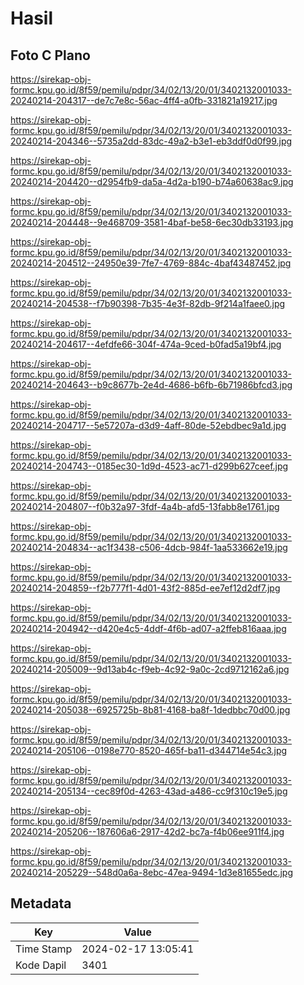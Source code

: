 # Hasil

## Foto C Plano

https://sirekap-obj-formc.kpu.go.id/8f59/pemilu/pdpr/34/02/13/20/01/3402132001033-20240214-204317--de7c7e8c-56ac-4ff4-a0fb-331821a19217.jpg

https://sirekap-obj-formc.kpu.go.id/8f59/pemilu/pdpr/34/02/13/20/01/3402132001033-20240214-204346--5735a2dd-83dc-49a2-b3e1-eb3ddf0d0f99.jpg

https://sirekap-obj-formc.kpu.go.id/8f59/pemilu/pdpr/34/02/13/20/01/3402132001033-20240214-204420--d2954fb9-da5a-4d2a-b190-b74a60638ac9.jpg

https://sirekap-obj-formc.kpu.go.id/8f59/pemilu/pdpr/34/02/13/20/01/3402132001033-20240214-204448--9e468709-3581-4baf-be58-6ec30db33193.jpg

https://sirekap-obj-formc.kpu.go.id/8f59/pemilu/pdpr/34/02/13/20/01/3402132001033-20240214-204512--24950e39-7fe7-4769-884c-4baf43487452.jpg

https://sirekap-obj-formc.kpu.go.id/8f59/pemilu/pdpr/34/02/13/20/01/3402132001033-20240214-204538--f7b90398-7b35-4e3f-82db-9f214a1faee0.jpg

https://sirekap-obj-formc.kpu.go.id/8f59/pemilu/pdpr/34/02/13/20/01/3402132001033-20240214-204617--4efdfe66-304f-474a-9ced-b0fad5a19bf4.jpg

https://sirekap-obj-formc.kpu.go.id/8f59/pemilu/pdpr/34/02/13/20/01/3402132001033-20240214-204643--b9c8677b-2e4d-4686-b6fb-6b71986bfcd3.jpg

https://sirekap-obj-formc.kpu.go.id/8f59/pemilu/pdpr/34/02/13/20/01/3402132001033-20240214-204717--5e57207a-d3d9-4aff-80de-52ebdbec9a1d.jpg

https://sirekap-obj-formc.kpu.go.id/8f59/pemilu/pdpr/34/02/13/20/01/3402132001033-20240214-204743--0185ec30-1d9d-4523-ac71-d299b627ceef.jpg

https://sirekap-obj-formc.kpu.go.id/8f59/pemilu/pdpr/34/02/13/20/01/3402132001033-20240214-204807--f0b32a97-3fdf-4a4b-afd5-13fabb8e1761.jpg

https://sirekap-obj-formc.kpu.go.id/8f59/pemilu/pdpr/34/02/13/20/01/3402132001033-20240214-204834--ac1f3438-c506-4dcb-984f-1aa533662e19.jpg

https://sirekap-obj-formc.kpu.go.id/8f59/pemilu/pdpr/34/02/13/20/01/3402132001033-20240214-204859--f2b777f1-4d01-43f2-885d-ee7ef12d2df7.jpg

https://sirekap-obj-formc.kpu.go.id/8f59/pemilu/pdpr/34/02/13/20/01/3402132001033-20240214-204942--d420e4c5-4ddf-4f6b-ad07-a2ffeb816aaa.jpg

https://sirekap-obj-formc.kpu.go.id/8f59/pemilu/pdpr/34/02/13/20/01/3402132001033-20240214-205009--9d13ab4c-f9eb-4c92-9a0c-2cd9712162a6.jpg

https://sirekap-obj-formc.kpu.go.id/8f59/pemilu/pdpr/34/02/13/20/01/3402132001033-20240214-205038--6925725b-8b81-4168-ba8f-1dedbbc70d00.jpg

https://sirekap-obj-formc.kpu.go.id/8f59/pemilu/pdpr/34/02/13/20/01/3402132001033-20240214-205106--0198e770-8520-465f-ba11-d344714e54c3.jpg

https://sirekap-obj-formc.kpu.go.id/8f59/pemilu/pdpr/34/02/13/20/01/3402132001033-20240214-205134--cec89f0d-4263-43ad-a486-cc9f310c19e5.jpg

https://sirekap-obj-formc.kpu.go.id/8f59/pemilu/pdpr/34/02/13/20/01/3402132001033-20240214-205206--187606a6-2917-42d2-bc7a-f4b06ee911f4.jpg

https://sirekap-obj-formc.kpu.go.id/8f59/pemilu/pdpr/34/02/13/20/01/3402132001033-20240214-205229--548d0a6a-8ebc-47ea-9494-1d3e81655edc.jpg


## Metadata

| Key        | Value               |
| ---------- | ------------------- |
| Time Stamp | 2024-02-17 13:05:41 |
| Kode Dapil | 3401                |



